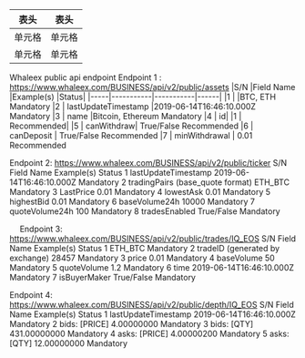 |  表头   | 表头  |
|  ----  | ----  |
| 单元格  | 单元格 |
| 单元格  | 单元格 |

Whaleex public api endpoint
Endpoint 1 : https://www.whaleex.com/BUSINESS/api/v2/public/assets
|S/N	|Field Name	|Example(s)	|Status|
|-----|-----------|-----------|------|
|1	  |<key>	|BTC, ETH	Mandatory
|2	  |	lastUpdateTimestamp	|2019-06-14T16:46:10.000Z	Mandatory
|3	  |	name	|Bitcoin, Ethereum	Mandatory
|4	  |	id|
|1	  |	Recommended|
|5	  |	canWithdraw|	True/False	Recommended
|6	  |	canDeposit |	True/False	Recommended
|7	  |	minWithdrawal |	0.01	Recommended


Endpoint 2: https://www.whaleex.com/BUSINESS/api/v2/public/ticker
S/N	Field Name	Example(s)	Status
1	lastUpdateTimestamp	2019-06-14T16:46:10.000Z	Mandatory
2	tradingPairs (base_quote format)	ETH_BTC	Mandatory
3	LastPrice	0.01	Mandatory
4	lowestAsk	0.01	Mandatory
5	highestBid	0.01	Mandatory
6	baseVolume24h	10000	Mandatory
7	quoteVolume24h	100	Mandatory
8	tradesEnabled	True/False	Mandatory

 
Endpoint 3: https://www.whaleex.com/BUSINESS/api/v2/public/trades/IQ_EOS
S/N	Field Name	Example(s)	Status
1	<Market Pair>	ETH_BTC	Mandatory
2	tradeID (generated by exchange)	28457	Mandatory
3	price	0.01	Mandatory
4	baseVolume 	50	Mandatory
5	quoteVolume 	1.2	Mandatory
6	time	2019-06-14T16:46:10.000Z	Mandatory
7	isBuyerMaker	True/False	Mandatory



Endpoint 4: https://www.whaleex.com/BUSINESS/api/v2/public/depth/IQ_EOS
S/N	Field Name	Example(s)	Status
1	lastUpdateTimestamp	2019-06-14T16:46:10.000Z	Mandatory
2	bids: [PRICE]	4.00000000	Mandatory
3	bids: [QTY]	431.00000000	Mandatory
4	asks: [PRICE]	4.00000200	Mandatory
5	asks: [QTY]	12.00000000	Mandatory


